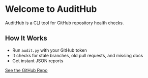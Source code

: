 # Welcome to AuditHub

AuditHub is a CLI tool for GitHub repository health checks.

## How It Works

- Run `audit.py` with your GitHub token
- It checks for stale branches, old pull requests, and missing docs
- Get instant JSON reports

[See the GitHub Repo](https://github.com/yourusername/AuditHub)
